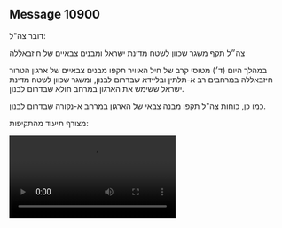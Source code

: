 ## Message 10900

דובר צה"ל:

צה״ל תקף משגר שכוון לשטח מדינת ישראל ומבנים צבאיים של חיזבאללה

במהלך היום (ד׳) מטוסי קרב של חיל האוויר תקפו מבנים צבאיים של ארגון הטרור חיזבאללה במרחבים רב א-תלתין ובליידא שבדרום לבנון, ומשגר שכוון לשטח מדינת ישראל ששימש את הארגון במרחב חולא שבדרום לבנון.

כמו כן, כוחות צה"ל תקפו מבנה צבאי של הארגון במרחב א-נקורה שבדרום לבנון.

מצורף תיעוד מהתקיפות:

![Video](https://data.iron-swords.co.il/2024/August/14/10900/10900_media.mp4)
